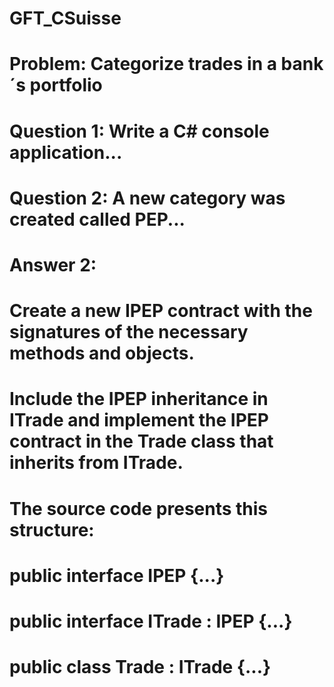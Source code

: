 # GFT_CSuisse

# Problem: Categorize trades in a bank´s portfolio
# Question 1: Write a C# console application...
# Question 2: A new category was created called PEP...
#   Answer 2: 
#       Create a new IPEP contract with the signatures of the necessary methods and objects.
#       Include the IPEP inheritance in ITrade and implement the IPEP contract in the Trade class that inherits from ITrade. 
#       The source code presents this structure:
#           public interface IPEP {...}
#           public interface ITrade : IPEP {...}
#           public class Trade : ITrade {...}

